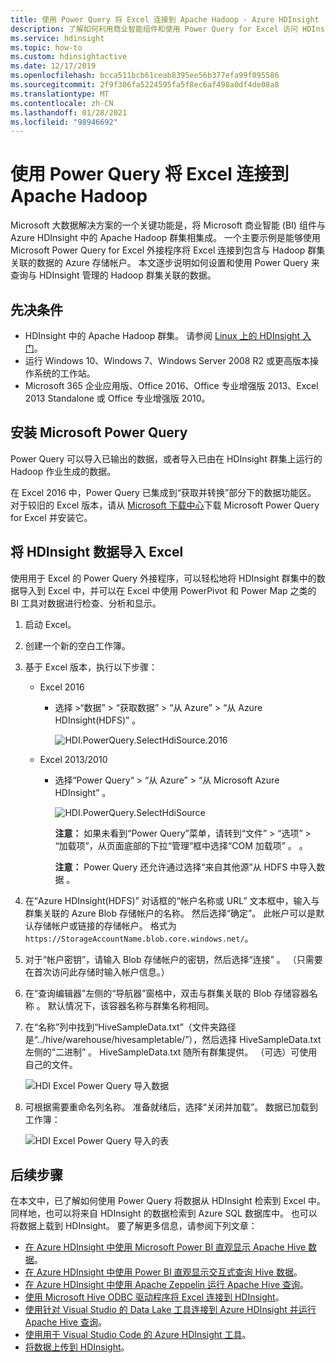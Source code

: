 ```yaml
---
title: 使用 Power Query 将 Excel 连接到 Apache Hadoop - Azure HDInsight
description: 了解如何利用商业智能组件和使用 Power Query for Excel 访问 HDInsight 上的 Hadoop 中存储的数据。
ms.service: hdinsight
ms.topic: how-to
ms.custom: hdinsightactive
ms.date: 12/17/2019
ms.openlocfilehash: bcca511bcb61ceab8395ee56b377efa99f095586
ms.sourcegitcommit: 2f9f306fa5224595fa5f8ec6af498a0df4de08a8
ms.translationtype: MT
ms.contentlocale: zh-CN
ms.lasthandoff: 01/28/2021
ms.locfileid: "98946692"
---
```

# <a name="connect-excel-to-apache-hadoop-by-using-power-query"></a>使用 Power Query 将 Excel 连接到 Apache Hadoop

Microsoft 大数据解决方案的一个关键功能是，将 Microsoft 商业智能 (BI) 组件与 Azure HDInsight 中的 Apache Hadoop 群集相集成。 一个主要示例是能够使用 Microsoft Power Query for Excel 外接程序将 Excel 连接到包含与 Hadoop 群集关联的数据的 Azure 存储帐户。 本文逐步说明如何设置和使用 Power Query 来查询与 HDInsight 管理的 Hadoop 群集关联的数据。

## <a name="prerequisites"></a>先决条件

* HDInsight 中的 Apache Hadoop 群集。 请参阅 [Linux 上的 HDInsight 入门](./apache-hadoop-linux-tutorial-get-started.md)。
* 运行 Windows 10、Windows 7、Windows Server 2008 R2 或更高版本操作系统的工作站。
* Microsoft 365 企业应用版、Office 2016、Office 专业增强版 2013、Excel 2013 Standalone 或 Office 专业增强版 2010。

## <a name="install-microsoft-power-query"></a>安装 Microsoft Power Query

Power Query 可以导入已输出的数据，或者导入已由在 HDInsight 群集上运行的 Hadoop 作业生成的数据。

在 Excel 2016 中，Power Query 已集成到“获取并转换”部分下的数据功能区。 对于较旧的 Excel 版本，请从 [Microsoft 下载中心](https://go.microsoft.com/fwlink/?LinkID=286689)下载 Microsoft Power Query for Excel 并安装它。

## <a name="import-hdinsight-data-into-excel"></a>将 HDInsight 数据导入 Excel

使用用于 Excel 的 Power Query 外接程序，可以轻松地将 HDInsight 群集中的数据导入到 Excel 中，并可以在 Excel 中使用 PowerPivot 和 Power Map 之类的 BI 工具对数据进行检查、分析和显示。

1. 启动 Excel。

1. 创建一个新的空白工作簿。

1. 基于 Excel 版本，执行以下步骤：

   * Excel 2016

     * 选择 >“数据”   > “获取数据”   > “从 Azure”   > “从 Azure HDInsight(HDFS)”  。

       ![HDI.PowerQuery.SelectHdiSource.2016](./media/apache-hadoop-connect-excel-power-query/powerquery-selecthdisource-excel2016.png)

   * Excel 2013/2010

     * 选择“Power Query“   > “从 Azure”   > “从 Microsoft Azure HDInsight”  。

       ![HDI.PowerQuery.SelectHdiSource](./media/apache-hadoop-connect-excel-power-query/powerquery-selecthdisource.png)

       **注意：** 如果未看到“Power Query”菜单，请转到“文件” > “选项” > “加载项”，从页面底部的下拉“管理”框中选择“COM 加载项”       。  。

       **注意：** Power Query 还允许通过选择“来自其他源”从 HDFS 中导入数据  。

1. 在“Azure HDInsight(HDFS)”  对话框的“帐户名称或 URL”  文本框中，输入与群集关联的 Azure Blob 存储帐户的名称。 然后选择“确定”。  此帐户可以是默认存储帐户或链接的存储帐户。  格式为 `https://StorageAccountName.blob.core.windows.net/`。

1. 对于“帐户密钥”，请输入 Blob 存储帐户的密钥，然后选择“连接”   。 （只需要在首次访问此存储时输入帐户信息。）

1. 在“查询编辑器”左侧的“导航器”窗格中，双击与群集关联的 Blob 存储容器名称  。 默认情况下，该容器名称与群集名称相同。

1. 在“名称”列中找到“HiveSampleData.txt”（文件夹路径是“../hive/warehouse/hivesampletable/”），然后选择 HiveSampleData.txt 左侧的“二进制”     。 HiveSampleData.txt 随所有群集提供。 （可选）可使用自己的文件。

    ![HDI Excel Power Query 导入数据](./media/apache-hadoop-connect-excel-power-query/powerquery-importdata.png)

1. 可根据需要重命名列名称。 准备就绪后，选择“关闭并加载”。   数据已加载到工作簿：

    ![HDI Excel Power Query 导入的表](./media/apache-hadoop-connect-excel-power-query/powerquery-importedtable.png)

## <a name="next-steps"></a>后续步骤

在本文中，已了解如何使用 Power Query 将数据从 HDInsight 检索到 Excel 中。 同样地，也可以将来自 HDInsight 的数据检索到 Azure SQL 数据库中。 也可以将数据上载到 HDInsight。 要了解更多信息，请参阅下列文章：

* [在 Azure HDInsight 中使用 Microsoft Power BI 直观显示 Apache Hive 数据](apache-hadoop-connect-hive-power-bi.md)。
* [在 Azure HDInsight 中使用 Power BI 直观显示交互式查询 Hive 数据](../interactive-query/apache-hadoop-connect-hive-power-bi-directquery.md)。
* [在 Azure HDInsight 中使用 Apache Zeppelin 运行 Apache Hive 查询](../interactive-query/hdinsight-connect-hive-zeppelin.md)。
* [使用 Microsoft Hive ODBC 驱动程序将 Excel 连接到 HDInsight](apache-hadoop-connect-excel-hive-odbc-driver.md)。
* [使用针对 Visual Studio 的 Data Lake 工具连接到 Azure HDInsight 并运行 Apache Hive 查询](apache-hadoop-visual-studio-tools-get-started.md)。
* [使用用于 Visual Studio Code 的 Azure HDInsight 工具](../hdinsight-for-vscode.md)。
* [将数据上传到 HDInsight](./../hdinsight-upload-data.md)。
